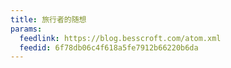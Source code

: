 ```yaml
---
title: 旅行者的随想
params:
  feedlink: https://blog.besscroft.com/atom.xml
  feedid: 6f78db06c4f618a5fe7912b66220b6da
---
```

